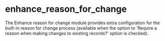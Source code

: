 # enhance_reason_for_change
The Enhance reason for change module provides extra configuration for the built-in reason for change process (available when the option to 'Require a reason when making changes to existing records?' option is checked). 
